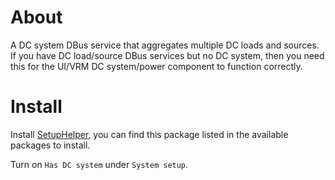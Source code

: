 
# About

A DC system DBus service that aggregates multiple DC loads and sources.
If you have DC load/source DBus services but no DC system, then you need this for the UI/VRM DC system/power component to function correctly.


# Install

Install [SetupHelper](https://github.com/kwindrem/SetupHelper),
you can find this package listed in the available packages to install.

Turn on `Has DC system` under `System setup`.

